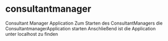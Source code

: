 # consultantmanager
Consultant Manager Application
 Zum Starten des ConsultantManagers die ConsultantmanagerApplication starten
 Anschließend ist die Application unter localhost zu finden

